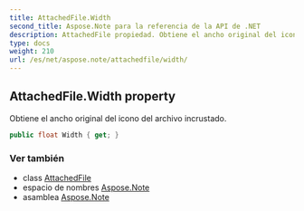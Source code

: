 ```yaml
---
title: AttachedFile.Width
second_title: Aspose.Note para la referencia de la API de .NET
description: AttachedFile propiedad. Obtiene el ancho original del icono del archivo incrustado.
type: docs
weight: 210
url: /es/net/aspose.note/attachedfile/width/
---
```

## AttachedFile.Width property

Obtiene el ancho original del icono del archivo incrustado.

```csharp
public float Width { get; }
```

### Ver también

* class [AttachedFile](../)
* espacio de nombres [Aspose.Note](../../attachedfile/)
* asamblea [Aspose.Note](../../../)


